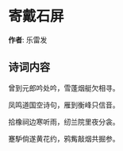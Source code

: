 # 寄戴石屏

**作者**: 乐雷发

## 诗词内容

曾到元郎吟处吟，雪蓬烟艇欠相寻。

凤鸣道国空诗句，雁到衡峰只信音。

拾橡祠边寒听雨，纫兰院里夜分衾。

蹇馿倘遂黄花约，鸦觜敲烟共掘参。

